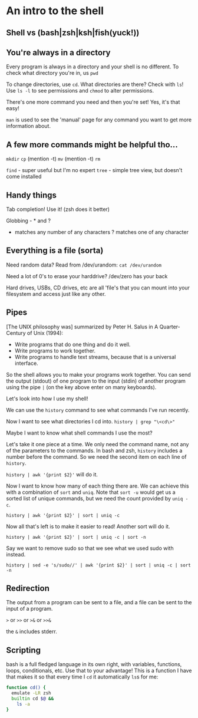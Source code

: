 # An intro to the shell

## Shell vs (bash|zsh|ksh|fish(yuck!))

## You're always in a directory

Every program is always in a directory and your shell is no different. To check
what directory you're in, us `pwd`

To change directories, use `cd`. What directories are there? Check with `ls`!
Use `ls -l` to see permissions and `chmod` to alter permissions.

There's one more command you need and then you're set! Yes, it's that easy!

`man` is used to see the 'manual' page for any command you want to get more
information about.

## A few more commands might be helpful tho...

`mkdir`
`cp` (mention -t)
`mv` (mention -t)
`rm`

`find` - super useful but I'm no expert
`tree` - simple tree view, but doesn't come installed

## Handy things

Tab completion! Use it! (zsh does it better)

Globbing - * and ?
* matches any number of any characters
? matches one of any character

## Everything is a file (sorta)

Need random data? Read from /dev/urandom: `cat /dev/urandom`

Need a lot of 0's to erase your harddrive? /dev/zero has your back

Hard drives, USBs, CD drives, etc are all 'file's that you can mount into your
filesystem and access just like any other.

## Pipes

[The UNIX philosophy was] summarized by Peter H. Salus in A Quarter-Century of
Unix (1994):

 - Write programs that do one thing and do it well.
 - Write programs to work together.
 - Write programs to handle text streams, because that is a universal interface.

So the shell allows you to make your programs work together. You can send the
output (stdout) of one program to the input (stdin) of another program using the
pipe `|` (on the key above enter on many keyboards).

Let's look into how I use my shell!

We can use the `history` command to see what commands I've run recently.

Now I want to see what directories I cd into. `history | grep "\<cd\>"`

Maybe I want to know what shell commands I use the most?

Let's take it one piece at a time. We only need the command name, not any of the
parameters to the commands. In bash and zsh, `history` includes a number before
the command. So we need the second item on each line of `history`.

`history | awk '{print $2}'` will do it.

Now I want to know how many of each thing there are. We can achieve this with a
combination of `sort` and `uniq`. Note that `sort -u` would get us a sorted list
of unique commands, but we need the count provided by `uniq -c`.

`history | awk '{print $2}' | sort | uniq -c`

Now all that's left is to make it easier to read! Another sort will do it.

`history | awk '{print $2}' | sort | uniq -c | sort -n`

Say we want to remove sudo so that we see what we used sudo with instead.

`history | sed -e 's/sudo//' | awk '{print $2}' | sort | uniq -c | sort -n`

## Redirection

The output from a program can be sent to a file, and a file can be sent to the
input of a program.

`>` or `>>` or `>&` or `>>&`

the `&` includes stderr.

## Scripting

bash is a full fledged language in its own right, with variables, functions,
loops, conditionals, etc. Use that to your advantage! This is a function I have
that makes it so that every time I `cd` it automatically `ls`s for me:

```bash
function cd() {
  emulate -LR zsh
  builtin cd $@ &&
    ls -a
}
```

<!-- vim: set tw=80:-->
